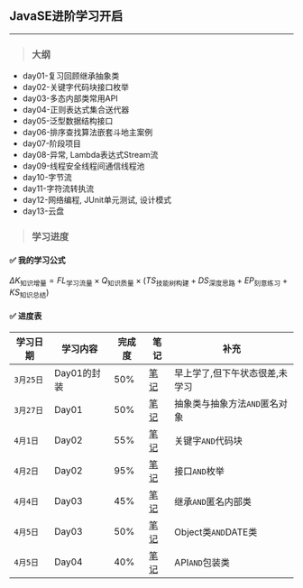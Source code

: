 ## JavaSE进阶学习开启

___

> ### 大纲
- day01-复习回顾继承抽象类
- day02-关键字代码块接口枚举
- day03-多态内部类常用API
- day04-正则表达式集合送代器
- day05-泛型数据结构接口
- day06-排序查找算法嵌套斗地主案例
- day07-阶段项目
- day08-异常, Lambda表达式Stream流
- day09-线程安全线程间通信线程池
- day10-字节流
- day11-字符流转执流
- day12-网络编程, JUnit单元测试, 设计模式
- day13-云盘

> ### 学习进度

#### ✅ 我的学习公式
$`\Delta K_{\text{知识增量}} = FL_{\text{学习流量}} \times Q_{\text{知识质量}} \times (TS_{\text{技能树构建}} + DS_{\text{深度思路}} + EP_{\text{刻意练习}} + KS_{\text{知识总结}})
`$

#### ✅ 进度表
|学习日期|学习内容|完成度|笔记|补充|
|---|---|---|---|---|
|`3月25日`|Day01的封装|50%|[笔记](Notes/01_JavaSE进阶-继承,抽象类.md)|早上学了,但下午状态很差,未学习|
|`3月27日`|Day01|50%|[笔记](Notes/01_JavaSE进阶-继承,抽象类.md)|抽象类与抽象方法`AND`匿名对象|
|`4月1日`|Day02|55%|[笔记](Notes/02_JavaSE进阶-代码块,接口,枚举.md)|关键字`AND`代码块|
|`4月2日`|Day02|95%|[笔记](Notes/02_JavaSE进阶-代码块,接口,枚举.md)|接口`AND`枚举|
|`4月4日`|Day03|45%|[笔记](Notes/03_JavaSE进阶-多态,内部类.md)|继承`AND`匿名内部类|
|`4月5日`|Day03|50%|[笔记](Notes/03_JavaSE进阶-多态,内部类.md)|Object类`AND`DATE类|
|`4月5日`|Day04|40%|[笔记](Notes/04_JavaSE进阶-正则,Collection集合.md)|API`AND`包装类|


